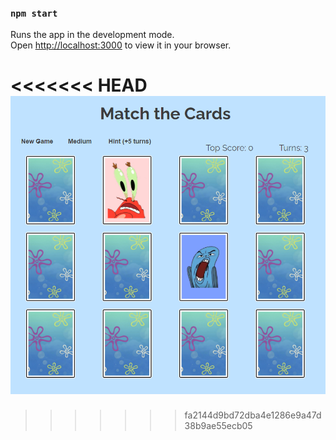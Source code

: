### `npm start`

Runs the app in the development mode.\
Open [http://localhost:3000](http://localhost:3000) to view it in your browser.


<<<<<<< HEAD
![alt text](/public/preview.png?raw=true)
=======
>>>>>>> fa2144d9bd72dba4e1286e9a47d38b9ae55ecb05
